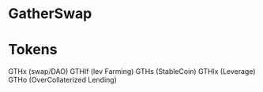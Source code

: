 # GatherSwap



# Tokens
GTHx (swap/DAO)
GTHlf (lev Farming)
GTHs (StableCoin)
GTHlx (Leverage)
GTHo (OverCollaterized Lending)
